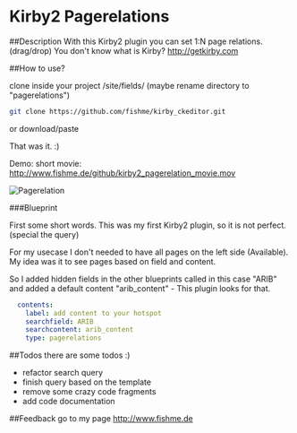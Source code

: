 # Kirby2 Pagerelations

##Description
With this Kirby2 plugin you can set 1:N page relations. (drag/drop)
You don't know what is Kirby? <http://getkirby.com>

##How to use?

clone inside your project /site/fields/ (maybe rename directory to "pagerelations")

```bash
git clone https://github.com/fishme/kirby_ckeditor.git
```

or download/paste 

That was it. :)

Demo:
short movie: <http://www.fishme.de/github/kirby2_pagerelation_movie.mov>

![Pagerelation](http://www.fishme.de/github/kirby2_pagerelation.png)


###Blueprint

First some short words. This was my first Kirby2 plugin, so it is not perfect. (special the query)

For my usecase I don't needed to have all pages on the left side (Available). My idea was it to see pages based on field and content.

So I added hidden fields in the other blueprints called in this case "ARIB" and added a default content "arib_content" - This plugin looks for that.


```yaml
  contents:
    label: add content to your hotspot
    searchfield: ARIB
    searchcontent: arib_content
    type: pagerelations
```

##Todos
there are some todos :)

* refactor search query
* finish query based on the template
* remove some crazy code fragments
* add code documentation

##Feedback
go to my page <http://www.fishme.de>
